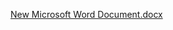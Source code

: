 [New Microsoft Word Document.docx](https://github.com/user-attachments/files/15686512/New.Microsoft.Word.Document.docx)
